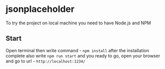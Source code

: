 # jsonplaceholder
To try the project on local machine you need to have Node.js and NPM
## Start
Open terminal then write command - `npm install` after the installation complete also write `npm run start` and you ready to go, open your browser and go to url - `http://localhost:1234/`
